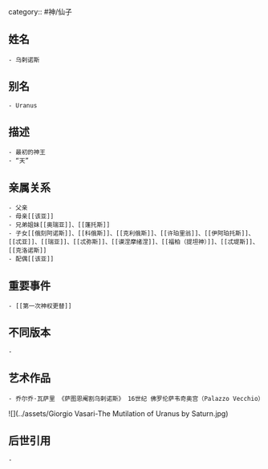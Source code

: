category:: #神/仙子
## 姓名
	- 乌剌诺斯
## 别名
	- Uranus
## 描述
	- 最初的神王
	- “天”
## 亲属关系
	- 父亲
	- 母亲[[该亚]]
	- 兄弟姐妹[[奥瑞亚]]、[[蓬托斯]]
	- 子女[[俄刻阿诺斯]]、[[科俄斯]]、[[克利俄斯]]、[[许珀里翁]]、[[伊阿珀托斯]]、[[忒亚]]、[[瑞亚]]、[[忒弥斯]]、[[谟涅摩绪涅]]、[[福柏（提坦神）]]、[[忒堤斯]]、[[克洛诺斯]]
	- 配偶[[该亚]]
## 重要事件
	- [[第一次神权更替]]
## 不同版本
	-
## 艺术作品
	- 乔尔乔·瓦萨里 《萨图恩阉割乌剌诺斯》 16世纪 佛罗伦萨韦奇奥宫（Palazzo Vecchio）
 ![](../assets/Giorgio Vasari-The Mutilation of Uranus by Saturn.jpg)
## 后世引用
	-
